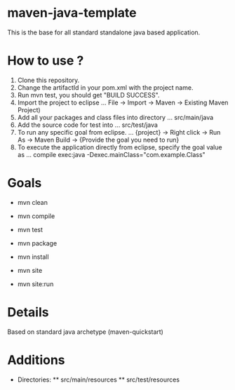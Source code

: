 maven-java-template
===================

This is the base for all standard standalone java based application.

How to use ?
=====================

1. Clone this repository.
2. Change the artifactId in your pom.xml with the project name.
3. Run mvn test, you should get "BUILD SUCCESS".
4. Import the project to eclipse 
... File -> Import -> Maven -> Existing Maven Project)
5. Add all your packages and class files into directory 
...    src/main/java
6. Add the source code for test into 
...    src/test/java
7. To run any specific goal from eclipse. 
...    {project} -> Right click -> Run As -> Maven Build -> {Provide the goal you need to run}
8. To execute the application directly from eclipse, specify the goal value as
...    compile exec:java -Dexec.mainClass="com.example.Class"


Goals
=========
* mvn clean

* mvn compile
* mvn test
* mvn package
* mvn install
 
* mvn site
* mvn site:run


Details
=========
Based on standard java archetype (maven-quickstart)


Additions
==========
* Directories:
** src/main/resources
** src/test/resources
